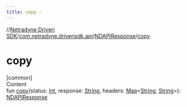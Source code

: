 ```yaml
---
title: copy -
---
```

//[Netradyne Driveri SDK](../../index.md)/[com.netradyne.driverisdk.api](../index.md)/[NDAPIResponse](index.md)/[copy](copy.md)



# copy  
[common]  
Content  
fun [copy](copy.md)(status: [Int](https://kotlinlang.org/api/latest/jvm/stdlib/kotlin/-int/index.html), response: [String](https://kotlinlang.org/api/latest/jvm/stdlib/kotlin/-string/index.html), headers: [Map](https://kotlinlang.org/api/latest/jvm/stdlib/kotlin.collections/-map/index.html)<[String](https://kotlinlang.org/api/latest/jvm/stdlib/kotlin/-string/index.html), [String](https://kotlinlang.org/api/latest/jvm/stdlib/kotlin/-string/index.html)>): [NDAPIResponse](index.md)  



